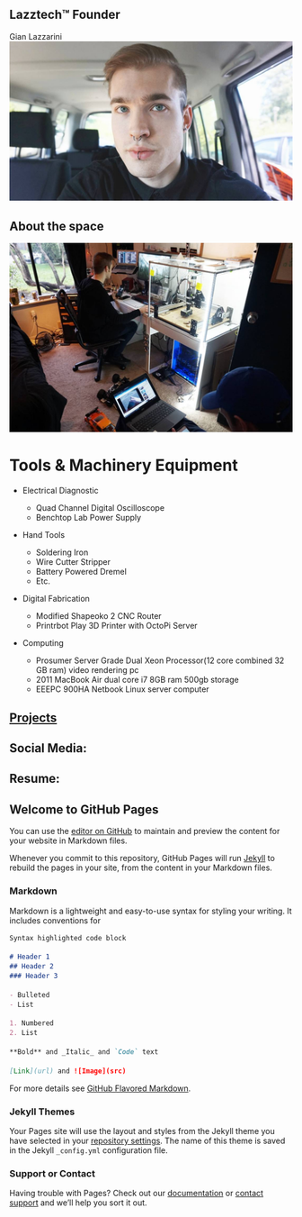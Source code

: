 ## Lazztech™ Founder
Gian Lazzarini
![Image](/Unknown.jpeg)

## About the space
![Image](/Unknown-1.jpeg)

# Tools & Machinery Equipment
- Electrical Diagnostic
  - Quad Channel Digital Oscilloscope
  - Benchtop Lab Power Supply

- Hand Tools
  - Soldering Iron
  - Wire Cutter Stripper
  - Battery Powered Dremel
  - Etc.

- Digital Fabrication
  - Modified Shapeoko 2 CNC Router
  - Printrbot Play 3D Printer with OctoPi Server
  
- Computing
  - Prosumer Server Grade Dual Xeon Processor(12 core combined 32 GB ram) video rendering pc
  - 2011 MacBook Air dual core i7 8GB ram 500gb storage
  - EEEPC 900HA Netbook Linux server computer

## [Projects](https://github.com/gianlazz/Lazztech-Hackerspace/projects)

## Social Media:

## Resume:

## Welcome to GitHub Pages

You can use the [editor on GitHub](https://github.com/gianlazz/Lazztech-Hackerspace/edit/master/index.md) to maintain and preview the content for your website in Markdown files.

Whenever you commit to this repository, GitHub Pages will run [Jekyll](https://jekyllrb.com/) to rebuild the pages in your site, from the content in your Markdown files.

### Markdown

Markdown is a lightweight and easy-to-use syntax for styling your writing. It includes conventions for

```markdown
Syntax highlighted code block

# Header 1
## Header 2
### Header 3

- Bulleted
- List

1. Numbered
2. List

**Bold** and _Italic_ and `Code` text

[Link](url) and ![Image](src)
```

For more details see [GitHub Flavored Markdown](https://guides.github.com/features/mastering-markdown/).

### Jekyll Themes

Your Pages site will use the layout and styles from the Jekyll theme you have selected in your [repository settings](https://github.com/gianlazz/Lazztech-Hackerspace/settings). The name of this theme is saved in the Jekyll `_config.yml` configuration file.

### Support or Contact

Having trouble with Pages? Check out our [documentation](https://help.github.com/categories/github-pages-basics/) or [contact support](https://github.com/contact) and we’ll help you sort it out.
